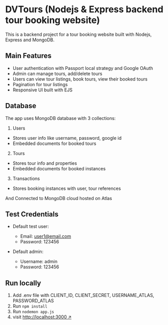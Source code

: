 # DVTours (Nodejs & Express backend tour booking website)

This is a backend project for a tour booking website built with Nodejs, Express and MongoDB.

## Main Features
- User authentication with Passport local strategy and Google OAuth
- Admin can manage tours, add/delete tours
- Users can view tour listings, book tours, view their booked tours  
- Pagination for tour listings
- Responsive UI built with EJS

## Database
The app uses MongoDB database with 3 collections:

1. Users 
- Stores user info like username, password, google id
- Embedded documents for booked tours 

2. Tours
- Stores tour info and properties
- Embedded documents for booked instances

3. Transactions
- Stores booking instances with user, tour references

And Connected to MongoDB cloud hosted on Atlas

## Test Credentials
- Default test user:
  - Email: user1@email.com
  - Password: 123456
  
- Default admin:
  - Username: admin
  - Password: 123456

## Run locally
1. Add .env file with CLIENT_ID, CLIENT_SECRET, USERNAME_ATLAS, PASSWORD_ATLAS
2. Run `npm install`
3. Run `nodemon app.js` 
4. visit [http://localhost:3000 ↗](http://localhost:3000)
